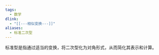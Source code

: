 ```yaml
---
tags:
  - 数学
dlink:
  - "[[---相似变换---]]"
aliases:
  - 标准二次型
---
```

标准型是指通过适当的变换，将二次型化为对角形式，从而简化其表示和计算。